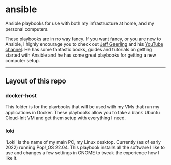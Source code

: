 # ansible

Ansible playbooks for use with both my infrastructure at home, and my personal computers.

These playbooks are in no way fancy.  If you want fancy, or you are new to Ansible, I highly encourage you to check out [Jeff Geerling](https://www.jeffgeerling.com/) and his [YouTube channel](https://www.youtube.com/channel/UCR-DXc1voovS8nhAvccRZhg).  He has some fantastic books, guides and tutorials on getting started with Ansible and he has some great playbooks for getting a new computer setup.

---

## Layout of this repo

### docker-host

This folder is for the playbooks that will be used with my VMs that run my applications in Docker.  These playbooks allow you to take a blank Ubuntu Cloud-Init VM and get them setup with everything I need.

### loki

'Loki' is the name of my main PC, my Linux desktop.  Currently (as of early 2022) running Pop!_OS 22.04.  This playbook installs all the software I like to use and changes a few settings in GNOME to tweak the experience how I like it.